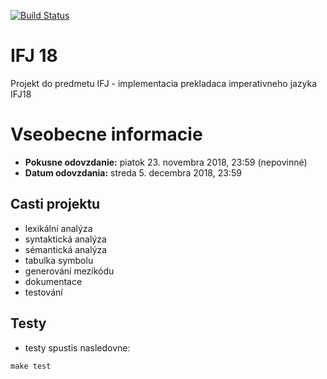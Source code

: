 [![Build Status](https://travis-ci.com/juldou/ifj18.svg?token=2x3hxUnn6A5pXmCim6ct&branch=master)](https://travis-ci.com/juldou/ifj18)

# IFJ 18
Projekt do predmetu IFJ - implementacia prekladaca imperativneho jazyka IFJ18

# Vseobecne informacie

- **Pokusne odovzdanie:** piatok 23. novembra 2018, 23:59 (nepovinné)
- **Datum odovzdania:**   streda 5. decembra 2018, 23:59

## Casti projektu

- lexikální analýza
- syntaktická analýza
- sémantická analýza
- tabulka symbolu
- generování mezikódu
- dokumentace
- testování

## Testy
- testy spustis nasledovne:
```
make test
```